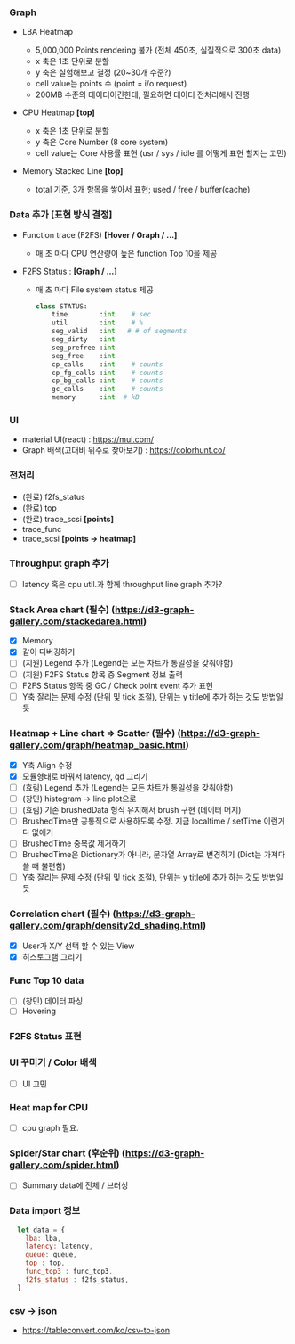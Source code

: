 ### Graph
- LBA Heatmap
  - 5,000,000 Points rendering 불가 (전체 450초, 실질적으로 300초 data)
  - x 축은 1초 단위로 분할
  - y 축은 실험해보고 결정 (20~30개 수준?)
  - cell value는 points 수 (point = i/o request)
  - 200MB 수준의 데이터이긴한데, 필요하면 데이터 전처리해서 진행

- CPU Heatmap **[top]**
  - x 축은 1초 단위로 분할
  - y 축은 Core Number (8 core system)
  - cell value는 Core 사용률 표현 (usr / sys / idle 를 어떻게 표현 할지는 고민)

- Memory Stacked Line **[top]**
  - total 기준, 3개 항목을 쌓아서 표현; used / free / buffer(cache)

  
### Data 추가 [표현 방식 결정]
- Function trace (F2FS) **[Hover / Graph / ...]**
  - 매 초 마다 CPU 연산량이 높은 function Top 10을 제공
  
- F2FS Status : **[Graph / ...]**
  - 매 초 마다 File system status 제공
    ```python
    class STATUS:
        time        :int    # sec
        util        :int    # %
        seg_valid   :int   # # of segments
        seg_dirty   :int
        seg_prefree :int
        seg_free    :int
        cp_calls    :int    # counts
        cp_fg_calls :int    # counts
        cp_bg_calls :int    # counts
        gc_calls    :int    # counts
        memory      :int  # kB
    ```

### UI
- material UI(react) : https://mui.com/
- Graph 배색(고대비 위주로 찾아보기) : https://colorhunt.co/


### 전처리
- (완료) f2fs_status
- (완료) top
- (완료) trace_scsi **[points]**
- trace_func
- trace_scsi **[points -> heatmap]**



### Throughput graph 추가
- [ ] latency 혹은 cpu util.과 함께 throughput line graph 추가?
### Stack Area chart (필수) (https://d3-graph-gallery.com/stackedarea.html)
- [x] Memory
- [x] 같이 디버깅하기
- [ ] (지원) Legend 추가 (Legend는 모든 차트가 통일성을 갖춰야함)
- [ ] (지원) F2FS Status 항목 중 Segment 정보 출력
- [ ] F2FS Status 항목 중 GC / Check point event 추가 표현
- [ ] Y축 잘리는 문제 수정 (단위 및 tick 조절), 단위는 y title에 추가 하는 것도 방법일 듯
### Heatmap + Line chart => Scatter (필수) (https://d3-graph-gallery.com/graph/heatmap_basic.html)
- [x] Y축 Align 수정
- [x] 모듈형태로 바꿔서 latency, qd 그리기
- [ ] (효림) Legend 추가 (Legend는 모든 차트가 통일성을 갖춰야함)
- [ ] (창민) histogram -> line plot으로
- [ ] (효림) 기존 brushedData 형식 유지해서 brush 구현 (데이터 머지)
- [ ] BrushedTime만 공통적으로 사용하도록 수정. 지금 localtime / setTime 이런거 다 없애기
- [ ] BrushedTime 중복값 제거하기
- [ ] BrushedTime은 Dictionary가 아니라, 문자열 Array로 변경하기 (Dict는 가져다 쓸 때 불편함)
- [ ] Y축 잘리는 문제 수정 (단위 및 tick 조절), 단위는 y title에 추가 하는 것도 방법일 듯
### Correlation chart (필수) (https://d3-graph-gallery.com/graph/density2d_shading.html)
- [x] User가 X/Y 선택 할 수 있는 View
- [x] 히스토그램 그리기
### Func Top 10 data
- [ ] (창민) 데이터 파싱
- [ ] Hovering
### F2FS Status 표현
### UI 꾸미기 / Color 배색
- [ ] UI 고민
### Heat map for CPU
- [ ] cpu graph 필요.
### Spider/Star chart (후순위) (https://d3-graph-gallery.com/spider.html)
- [ ] Summary data에 전체 / 브러싱

### Data import 정보
```javascript
  let data = {
    lba: lba,
    latency: latency,
    queue: queue,
    top : top,
    func_top3 : func_top3,
    f2fs_status : f2fs_status,
  }
```

 ### csv -> json
 - https://tableconvert.com/ko/csv-to-json
 
